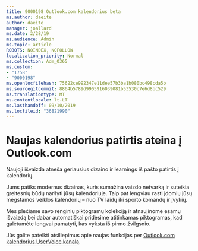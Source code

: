 ```yaml
---
title: 9000198 Outlook.com kalendorius beta
ms.author: daeite
author: daeite
manager: joallard
ms.date: 2/28/19
ms.audience: Admin
ms.topic: article
ROBOTS: NOINDEX, NOFOLLOW
localization_priority: Normal
ms.collection: Adm_O365
ms.custom:
- "1758"
- "9000198"
ms.openlocfilehash: 75622ce992347e11dee57b3ba1b080bc498cda5b
ms.sourcegitcommit: 8864b5789d9905916039081b53530c7e6d8bc529
ms.translationtype: MT
ms.contentlocale: lt-LT
ms.lasthandoff: 09/10/2019
ms.locfileid: "36821990"
---
```

# <a name="new-calendar-experiences-coming-to-outlookcom"></a>Naujas kalendorius patirtis ateina į Outlook.com

Naujoji išvaizda atneša geriausius dizaino ir learnings iš pašto patirtis į kalendorių.

Jums patiks modernus dizainas, kuris sumažina vaizdo netvarką ir suteikia greitesnių būdų naršyti jūsų kalendoriuje. Taip pat lengviau rasti įdomių jūsų mėgstamos veiklos kalendorių – nuo TV laidų iki sporto komandų ir įvykių.

Mes plečiame savo renginių piktogramų kolekciją ir atnaujinome esamų išvaizdą bei dabar automatiškai pridėsime atitinkamas piktogramas, kad galėtumėte lengvai pamatyti, kas vyksta iš pirmo žvilgsnio.

Jūs galite pateikti atsiliepimus apie naujas funkcijas per [Outlook.com kalendorius UserVoice kanalą](https://go.microsoft.com/fwlink/?linkid=2103075).
